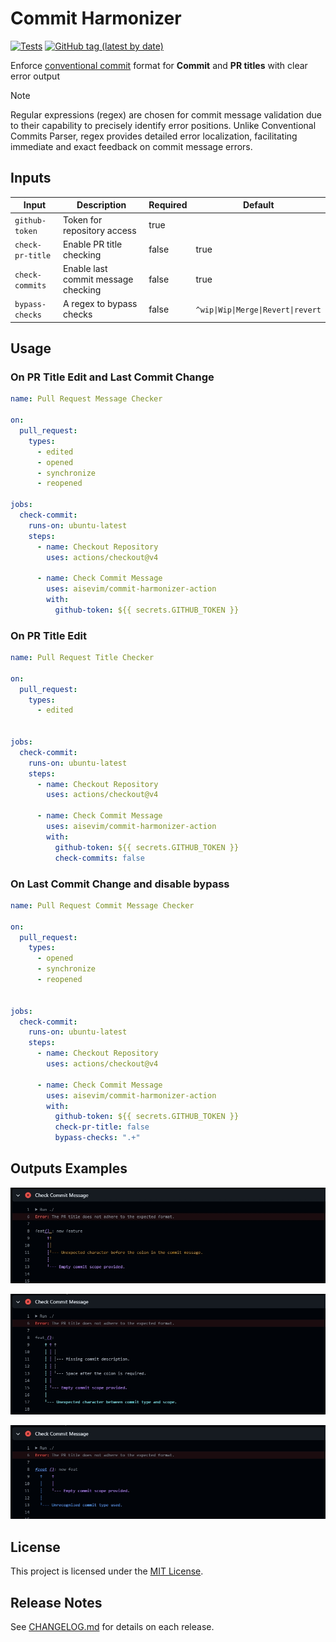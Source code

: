 # Commit Harmonizer
[![Tests](https://github.com/aisevim/commit-harmonizer-action/actions/workflows/build-test.yml/badge.svg?branch=master)](https://github.com/aisevim/commit-harmonizer-action)
[![GitHub tag (latest by date)](https://img.shields.io/github/v/tag/aisevim/commit-harmonizer-action)](https://github.com/aisevim/commit-harmonizer-action/tags)

Enforce [conventional commit](https://www.conventionalcommits.org/en/v1.0.0/) format for **Commit** and **PR titles** with clear error output

> [!NOTE]
> Regular expressions (regex) are chosen for commit message validation due to their capability to precisely identify error positions. Unlike Conventional Commits Parser, regex provides detailed error localization, facilitating immediate and exact feedback on commit message errors. 

## Inputs

| Input            | Description                         | Required | Default                            |
| ---------------- | ----------------------------------- | -------- | ---------------------------------- |
| `github-token`   | Token for repository access         | true     |                                    |
| `check-pr-title` | Enable PR title checking            | false    | true                               |
| `check-commits`  | Enable last commit message checking | false    | true                               |
| `bypass-checks`  | A regex to bypass checks            | false    | `^wip\|Wip\|Merge\|Revert\|revert` |

## Usage

### On PR Title Edit and Last Commit Change

```yaml
name: Pull Request Message Checker

on:
  pull_request:
    types:
      - edited
      - opened
      - synchronize
      - reopened

jobs:
  check-commit:
    runs-on: ubuntu-latest
    steps:
      - name: Checkout Repository
        uses: actions/checkout@v4

      - name: Check Commit Message
        uses: aisevim/commit-harmonizer-action
        with:
          github-token: ${{ secrets.GITHUB_TOKEN }}
```

### On PR Title Edit

```yaml
name: Pull Request Title Checker

on:
  pull_request:
    types:
      - edited


jobs:
  check-commit:
    runs-on: ubuntu-latest
    steps:
      - name: Checkout Repository
        uses: actions/checkout@v4

      - name: Check Commit Message
        uses: aisevim/commit-harmonizer-action
        with:
          github-token: ${{ secrets.GITHUB_TOKEN }}
          check-commits: false
```

### On Last Commit Change and disable bypass

```yaml
name: Pull Request Commit Message Checker

on:
  pull_request:
    types:
      - opened
      - synchronize
      - reopened


jobs:
  check-commit:
    runs-on: ubuntu-latest
    steps:
      - name: Checkout Repository
        uses: actions/checkout@v4

      - name: Check Commit Message
        uses: aisevim/commit-harmonizer-action
        with:
          github-token: ${{ secrets.GITHUB_TOKEN }}
          check-pr-title: false
          bypass-checks: ".+"
```

## Outputs Examples

![Log example-1](resources/output1.jpg) 

![Log example-2](resources/output2.jpg) 

![Log example-3](resources/output3.jpg) 

## License

This project is licensed under the [MIT License](LICENSE).


## Release Notes

See [CHANGELOG.md](CHANGELOG.md) for details on each release.